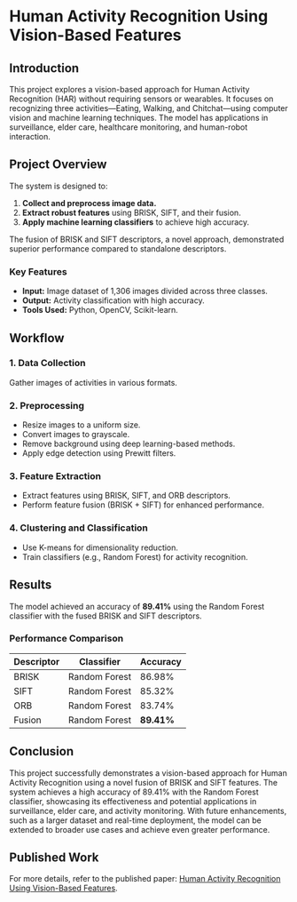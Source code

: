 # Human Activity Recognition Using Vision-Based Features

## Introduction
This project explores a vision-based approach for Human Activity Recognition (HAR) without requiring sensors or wearables. It focuses on recognizing three activities—Eating, Walking, and Chitchat—using computer vision and machine learning techniques. The model has applications in surveillance, elder care, healthcare monitoring, and human-robot interaction.

## Project Overview
The system is designed to:

1. **Collect and preprocess image data.**
2. **Extract robust features** using BRISK, SIFT, and their fusion.
3. **Apply machine learning classifiers** to achieve high accuracy.

The fusion of BRISK and SIFT descriptors, a novel approach, demonstrated superior performance compared to standalone descriptors.

### Key Features
- **Input:** Image dataset of 1,306 images divided across three classes.
- **Output:** Activity classification with high accuracy.
- **Tools Used:** Python, OpenCV, Scikit-learn.

## Workflow

### 1. Data Collection
Gather images of activities in various formats.

### 2. Preprocessing
- Resize images to a uniform size.
- Convert images to grayscale.
- Remove background using deep learning-based methods.
- Apply edge detection using Prewitt filters.

### 3. Feature Extraction
- Extract features using BRISK, SIFT, and ORB descriptors.
- Perform feature fusion (BRISK + SIFT) for enhanced performance.

### 4. Clustering and Classification
- Use K-means for dimensionality reduction.
- Train classifiers (e.g., Random Forest) for activity recognition.

## Results
The model achieved an accuracy of **89.41%** using the Random Forest classifier with the fused BRISK and SIFT descriptors.

### Performance Comparison
| Descriptor | Classifier     | Accuracy |
|------------|----------------|----------|
| BRISK      | Random Forest  | 86.98%   |
| SIFT       | Random Forest  | 85.32%   |
| ORB        | Random Forest  | 83.74%   |
| Fusion     | Random Forest  | **89.41%** |

## Conclusion
This project successfully demonstrates a vision-based approach for Human Activity Recognition using a novel fusion of BRISK and SIFT features. The system achieves a high accuracy of 89.41% with the Random Forest classifier, showcasing its effectiveness and potential applications in surveillance, elder care, and activity monitoring. With future enhancements, such as a larger dataset and real-time deployment, the model can be extended to broader use cases and achieve even greater performance.

## Published Work
For more details, refer to the published paper: [Human Activity Recognition Using Vision-Based Features](https://ieeexplore.ieee.org/document/10199987).
